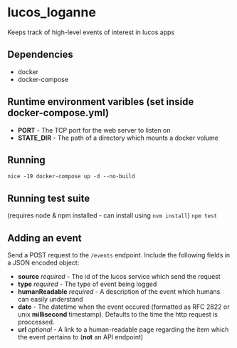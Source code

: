 # lucos_loganne
Keeps track of high-level events of interest in lucos apps

## Dependencies
* docker
* docker-compose

## Runtime environment varibles (set inside docker-compose.yml)
* __PORT__ - The TCP port for the web server to listen on
* __STATE_DIR__ - The path of a directory which mounts a docker volume

## Running
`nice -19 docker-compose up -d --no-build`

## Running test suite
(requires node & npm installed - can install using `nvm install`)
`npm test`

## Adding an event

Send a POST request to the `/events` endpoint.  Include the following fields in a JSON encoded object:

* __source__ _required_ - The id of the lucos service which send the request
* __type__ _required_ - The type of event being logged
* __humanReadable__ _required_ - A description of the event which humans can easily understand
* __date__ - The datetime when the event occured (formatted as RFC 2822 or unix __millisecond__ timestamp).  Defaults to the time the http request is proccessed.
* __url__ _optional_ - A link to a human-readable page regarding the item which the event pertains to (**not** an API endpoint)